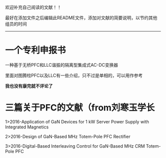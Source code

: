 欢迎补充自己阅读的文献！！

最好在添加文件之后编辑此README文件，添加对文献的简要说明，以节约其他组员的时间

---

# 一个专利申报书

一种基于无桥PFC和LLC谐振的隔离型集成式AC-DC变换器

里面对图腾柱PFC以及LLC有一些介绍，只不过是单相的，可以用作参考

**我也没有康完就不评论了**

# 三篇关于PFC的文献（from刘寒玉学长

1>2016-Application of GaN Devices for 1 kW Server Power Supply with Integrated Magnetics

2>2016-Design of GaN-Based MHz Totem-Pole PFC Rectifier

3>2016-Digital-Based Interleaving Control for GaN-Based MHz CRM Totem-Pole PFC
